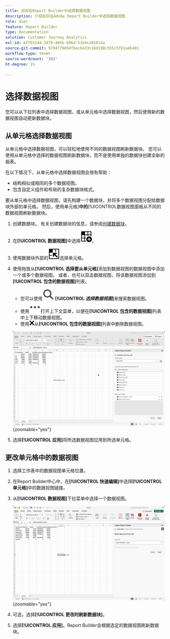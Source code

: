```yaml
---
title: 如何在Report Builder中选择数据视图
description: 介绍如何在Adobe Report Builder中选择数据视图
role: User
feature: Report Builder
type: Documentation
solution: Customer Journey Analytics
exl-id: bf765144-34f8-465b-b06d-53e4ca91014a
source-git-commit: 9794779894fbecb433c16d108c555c5f81a4b491
workflow-type: tm+mt
source-wordcount: '383'
ht-degree: 1%

---
```


# 选择数据视图

您可以从下拉列表中选择数据视图，或从单元格中选择数据视图，然后使用新的数据视图自动更新数据块。

## 从单元格选择数据视图

从单元格中选择数据视图，可以轻松地使用不同的数据视图刷新数据块。 您可以使用从单元格中选择的数据视图刷新数据块，而不是使用单独的数据块创建全新的报表。

在以下情况下，从单元格中选择数据视图会很有帮助：

* 结构相似或相同的多个数据视图。
* 包含自定义组件和布局的复杂数据块格式。

要从单元格中选择数据视图，请先构建一个数据块，并将多个数据视图分配给数据块外部的单元格。 然后，使用单元格&#x200B;]**中的**[!UICONTROL &#x200B;数据视图面板从不同的数据视图刷新数据块。

1. 创建数据块。 有关创建数据块的信息，请参阅[创建数据块](/help/report-builder/create-a-data-block.md)。

1. 在&#x200B;**[!UICONTROL 数据视图]**&#x200B;中选择![数据视图选择器](/help/assets/icons/DataViewSelector.svg)。

1. 使用数据块外部的![DataBlockSelector](/help/assets/icons/DataBlockSelector.svg)选择单元格。

1. 使用拖放从&#x200B;**[!UICONTROL 选择要从单元格]**&#x200B;添加到数据视图的数据视图中添加一个或多个数据视图。 或者，也可以双击数据视图，将该数据视图添加到&#x200B;**[!UICONTROL 包含的数据视图]**&#x200B;列表。

   * 您可以使用![搜索](/help/assets/icons/Search.svg) **[!UICONTROL _选择数据视图_]**&#x200B;来搜索数据视图。
   * 使用![MoreSmall](/help/assets/icons/MoreSmall.svg)打开上下文菜单，以便在&#x200B;**[!UICONTROL 包含的数据视图]**&#x200B;列表中上下移动数据视图。
   * 使用![CrossSize75](/help/assets/icons/CrossSize75.svg)从&#x200B;**[!UICONTROL 包含的数据视图]**&#x200B;列表中删除数据视图。

   ![从单元格中选择数据视图](assets/dataviews-from-a-cell.png){zoomable="yes"}

1. 选择&#x200B;**[!UICONTROL 应用]**&#x200B;将所选数据视图应用到所选单元格。


## 更改单元格中的数据视图

1. 选择工作表中的数据视图单元格位置。
1. 在Report Builder中心中，在&#x200B;**[!UICONTROL 快速编辑]**&#x200B;中选择&#x200B;**[!UICONTROL 单元格]**&#x200B;中的数据视图链接。
1. 从&#x200B;**[!UICONTROL 数据视图]**&#x200B;下拉菜单中选择一个数据视图。

   ![从单元格更改数据视图](assets/change-data-view-from-cell.png){zoomable="yes"}
1. 可选，选择&#x200B;**[!UICONTROL 更改时刷新数据块]**。

1. 选择&#x200B;**[!UICONTROL 应用]**。Report Builder会根据选定的数据视图刷新数据块。
